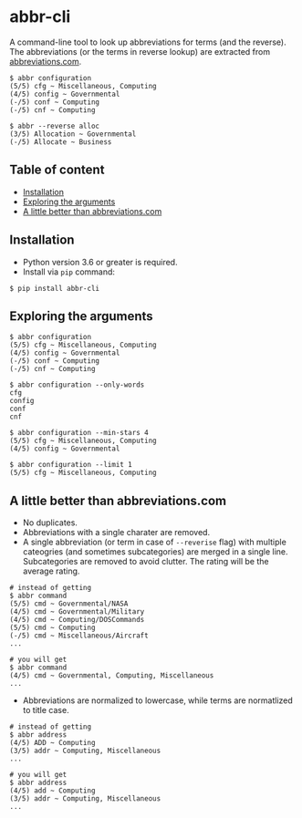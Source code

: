 # abbr-cli

A command-line tool to look up abbreviations for terms (and the reverse). The abbreviations (or the terms in reverse
lookup) are extracted from [abbreviations.com](https://www.abbreviations.com).

```shell
$ abbr configuration
(5/5) cfg ~ Miscellaneous, Computing
(4/5) config ~ Governmental
(-/5) conf ~ Computing
(-/5) cnf ~ Computing

$ abbr --reverse alloc
(3/5) Allocation ~ Governmental
(-/5) Allocate ~ Business
```

## Table of content

- [Installation](#installation)
- [Exploring the arguments](#exploring-the-arguments)
- [A little better than abbreviations.com](#a-little-better-than-abbreviationscom)

## Installation

- Python version 3.6 or greater is required.
- Install via `pip` command:

```shell
$ pip install abbr-cli
```

## Exploring the arguments

```shell
$ abbr configuration
(5/5) cfg ~ Miscellaneous, Computing
(4/5) config ~ Governmental
(-/5) conf ~ Computing
(-/5) cnf ~ Computing

$ abbr configuration --only-words
cfg
config
conf
cnf

$ abbr configuration --min-stars 4
(5/5) cfg ~ Miscellaneous, Computing
(4/5) config ~ Governmental

$ abbr configuration --limit 1
(5/5) cfg ~ Miscellaneous, Computing
```

## A little better than abbreviations.com

- No duplicates.
- Abbreviations with a single charater are removed.
- A single abbreviation (or term in case of `--reverise` flag) with multiple cateogries (and sometimes subcategories)
  are merged in a single line. Subcategories are removed to avoid clutter. The rating will be the average rating.

```shell
# instead of getting
$ abbr command
(5/5) cmd ~ Governmental/NASA
(4/5) cmd ~ Governmental/Military
(4/5) cmd ~ Computing/DOSCommands
(5/5) cmd ~ Computing
(-/5) cmd ~ Miscellaneous/Aircraft
...

# you will get
$ abbr command
(4/5) cmd ~ Governmental, Computing, Miscellaneous
...
```

- Abbreviations are normalized to lowercase, while terms are normatlized to title case.

```shell
# instead of getting
$ abbr address
(4/5) ADD ~ Computing
(3/5) addr ~ Computing, Miscellaneous
...

# you will get
$ abbr address
(4/5) add ~ Computing
(3/5) addr ~ Computing, Miscellaneous
...
```
